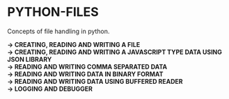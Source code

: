# PYTHON-FILES
Concepts of file handling in python.

**-> CREATING, READING AND WRITING A FILE**<br>
**-> CREATING, READING AND WRITING A JAVASCRIPT TYPE DATA USING JSON LIBRARY**<br>
**-> READING AND WRITING COMMA SEPARATED DATA**<br>
**-> READING AND WRITING DATA IN BINARY FORMAT**<br>
**-> READING AND WRITING DATA USING BUFFERED READER**<br>
**-> LOGGING AND DEBUGGER**<br>